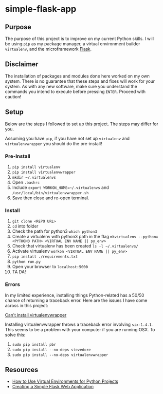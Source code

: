 # simple-flask-app

## Purpose

The purpose of this project is to improve on my current Python skills. I will be using `pip` as my package manager, a virtual environment builder `virtualenv`, and the microframework [Flask](https://github.com/pallets/flask).

## Disclaimer

The installation of packages and modules done here worked on my own system. There is no guarantee that these steps and fixes will work for your system. As with any new software, make sure you understand the commands you intend to execute before pressing `ENTER`. Proceed with caution!

## Setup

Below are the steps I followed to set up this project. The steps may differ for you.

Assuming you have `pip`, if you have not set up `virtualenv` and `virtualenvwrapper` you should do the pre-install!

### Pre-Install

1. `pip install virtualenv`
2. `pip install virtualenvwrapper`
3. `mkdir ~/.virtualenvs`
4. Open `.bashrc`
5. Include `export WORKON_HOME=~/.virtualenvs` and `/usr/local/bin/virtualenvwrapper.sh`
6. Save then close and re-open terminal.

### Install

1. `git clone <REPO URL>`
1. `cd` into folder
1. Check the path for python3 `which python3`
1. Create a virtualenv with python3 path in the flag `mkvirtualenv --python=<PYTHON3 PATH> <VIRTUAL ENV NAME || py_env>`
1. Check that virtualenv has been created `ls -l ~/.virtualenvs/`
1. Activate virtualenv `workon <VIRTUAL ENV NAME || py_env>`
1. `pip install ./requirements.txt`
1. `python run.py`
1. Open your browser to `localhost:5000`
1. TA DA!

### Errors

In my limited experience, installing things Python-related has a 50/50 chance of returning a traceback error. Here are the issues I have come across in this project:

[Can't install virtualenvwrapper](https://stackoverflow.com/questions/32086631/cant-install-virtualenvwrapper-on-osx-10-11-el-capitan)

Installing virtualenvwrapper throws a traceback error involving `six-1.4.1`. This seems to be a problem with your computer if you are running OSX. To solve this:

1. `sudo pip install pbr`
2. `sudo pip install --no-deps stevedore`
3. `sudo pip install --no-deps virtualenvwrapper`

## Resources
- [How to Use Virtual Environments for Python Projects](http://www.patricksoftwareblog.com/how-to-use-virtual-environments-for-python-projects/)
- [Creating a Simple Flask Web Application](http://www.patricksoftwareblog.com/creating-a-simple-flask-web-application/)